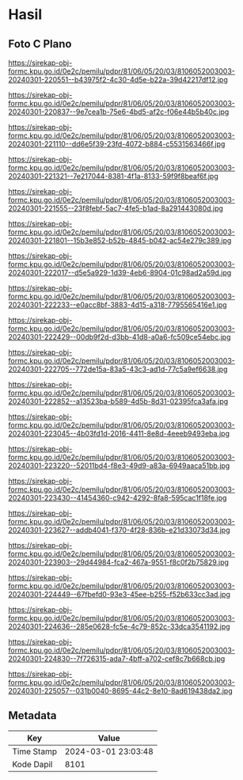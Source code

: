 # Hasil

## Foto C Plano

https://sirekap-obj-formc.kpu.go.id/0e2c/pemilu/pdpr/81/06/05/20/03/8106052003003-20240301-220551--b43975f2-4c30-4d5e-b22a-39d42217df12.jpg

https://sirekap-obj-formc.kpu.go.id/0e2c/pemilu/pdpr/81/06/05/20/03/8106052003003-20240301-220837--9e7cea1b-75e6-4bd5-af2c-f06e44b5b40c.jpg

https://sirekap-obj-formc.kpu.go.id/0e2c/pemilu/pdpr/81/06/05/20/03/8106052003003-20240301-221110--dd6e5f39-23fd-4072-b884-c5531563466f.jpg

https://sirekap-obj-formc.kpu.go.id/0e2c/pemilu/pdpr/81/06/05/20/03/8106052003003-20240301-221321--7e217044-8381-4f1a-8133-59f9f8beaf6f.jpg

https://sirekap-obj-formc.kpu.go.id/0e2c/pemilu/pdpr/81/06/05/20/03/8106052003003-20240301-221555--23f8febf-5ac7-4fe5-b1ad-8a291443080d.jpg

https://sirekap-obj-formc.kpu.go.id/0e2c/pemilu/pdpr/81/06/05/20/03/8106052003003-20240301-221801--15b3e852-b52b-4845-b042-ac54e279c389.jpg

https://sirekap-obj-formc.kpu.go.id/0e2c/pemilu/pdpr/81/06/05/20/03/8106052003003-20240301-222017--d5e5a929-1d39-4eb6-8904-01c98ad2a59d.jpg

https://sirekap-obj-formc.kpu.go.id/0e2c/pemilu/pdpr/81/06/05/20/03/8106052003003-20240301-222233--e0acc8bf-3883-4d15-a318-7795565416e1.jpg

https://sirekap-obj-formc.kpu.go.id/0e2c/pemilu/pdpr/81/06/05/20/03/8106052003003-20240301-222429--00db9f2d-d3bb-41d8-a0a6-fc509ce54ebc.jpg

https://sirekap-obj-formc.kpu.go.id/0e2c/pemilu/pdpr/81/06/05/20/03/8106052003003-20240301-222705--772de15a-83a5-43c3-ad1d-77c5a9ef6638.jpg

https://sirekap-obj-formc.kpu.go.id/0e2c/pemilu/pdpr/81/06/05/20/03/8106052003003-20240301-222852--a13523ba-b589-4d5b-8d31-02395fca3afa.jpg

https://sirekap-obj-formc.kpu.go.id/0e2c/pemilu/pdpr/81/06/05/20/03/8106052003003-20240301-223045--4b03fd1d-2016-4411-8e8d-4eeeb9493eba.jpg

https://sirekap-obj-formc.kpu.go.id/0e2c/pemilu/pdpr/81/06/05/20/03/8106052003003-20240301-223220--52011bd4-f8e3-49d9-a83a-6949aaca51bb.jpg

https://sirekap-obj-formc.kpu.go.id/0e2c/pemilu/pdpr/81/06/05/20/03/8106052003003-20240301-223430--41454360-c942-4292-8fa8-595cac1f18fe.jpg

https://sirekap-obj-formc.kpu.go.id/0e2c/pemilu/pdpr/81/06/05/20/03/8106052003003-20240301-223627--addb4041-f370-4f28-836b-e21d33073d34.jpg

https://sirekap-obj-formc.kpu.go.id/0e2c/pemilu/pdpr/81/06/05/20/03/8106052003003-20240301-223903--29d44984-fca2-467a-9551-f8c0f2b75829.jpg

https://sirekap-obj-formc.kpu.go.id/0e2c/pemilu/pdpr/81/06/05/20/03/8106052003003-20240301-224449--67fbefd0-93e3-45ee-b255-f52b633cc3ad.jpg

https://sirekap-obj-formc.kpu.go.id/0e2c/pemilu/pdpr/81/06/05/20/03/8106052003003-20240301-224636--285e0628-fc5e-4c79-852c-33dca3541192.jpg

https://sirekap-obj-formc.kpu.go.id/0e2c/pemilu/pdpr/81/06/05/20/03/8106052003003-20240301-224830--7f726315-ada7-4bff-a702-cef8c7b668cb.jpg

https://sirekap-obj-formc.kpu.go.id/0e2c/pemilu/pdpr/81/06/05/20/03/8106052003003-20240301-225057--031b0040-8695-44c2-8e10-8ad619438da2.jpg


## Metadata

| Key        | Value               |
| ---------- | ------------------- |
| Time Stamp | 2024-03-01 23:03:48 |
| Kode Dapil | 8101                |



